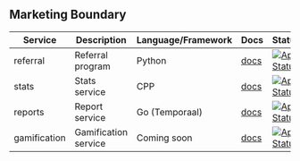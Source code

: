 ## Marketing Boundary

| Service       | Description          | Language/Framework | Docs                                               | Status                                                                                                                                                     |
|---------------|----------------------|--------------------|----------------------------------------------------|------------------------------------------------------------------------------------------------------------------------------------------------------------|
| referral      | Referral program     | Python             | [docs](./internal/boundaries/marketing/referral/README.md)     | [![App Status](https://argo.shortlink.best/api/badge?name=shortlink-referral&revision=true)](https://argo.shortlink.best/applications/shortlink-referral)  |                                                                
| stats         | Stats service        | CPP                | [docs](./internal/boundaries/marketing/stats/README.md)        | [![App Status](https://argo.shortlink.best/api/badge?name=shortlink-stats&revision=true)](https://argo.shortlink.best/applications/shortlink-stats)        |                                                                   
| reports       | Report service       | Go (Temporaal)     | [docs](./internal/boundaries/marketing/report/README.md)       | [![App Status](https://argo.shortlink.best/api/badge?name=shortlink-report&revision=true)](https://argo.shortlink.best/applications/shortlink-stats)       |                                                                   
| gamification  | Gamification service | Coming soon        | [docs](./internal/boundaries/marketing/gamification/README.md) | [![App Status](https://argo.shortlink.best/api/badge?name=shortlink-gamification&revision=true)](https://argo.shortlink.best/applications/shortlink-stats) |                                                                   
